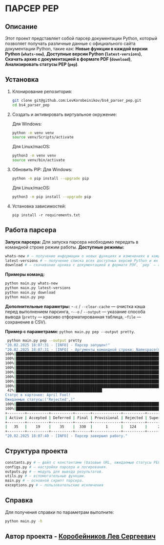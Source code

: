 # ПАРСЕР PEP

## Описание  

Этот проект представляет собой парсер документации Python, который позволяет получать различные данные с официального сайта документации Python, такие как: **Новые функции в каждой версии Python (`whats-new`)**, **Доступные версии Python (`latest-versions`)**, **Скачать архив с документацией в формате PDF (`download`)**, **Анализировать статусы PEP (`pep`)**.  

## Установка  

1. Клонирование репозитория:
    ```bash
    git clone git@github.com:LevKorobeinikov/bs4_parser_pep.git 
    cd bs4_parser_pep
    ```

2. Создать и активировать виртуальное окружение:

    Для Windows:
    ```bash
    python -m venv venv
    source venv/Scripts/activate
    ```
    Для Linux/macOS:
    ```bash
    python3 -m venv venv
    source venv/bin/activate
    ```

3. Обновить PIP:
    Для Windows:
    ```bash
    python -m pip install --upgrade pip
    ```
    Для Linux/macOS:
    ```bash
    python3 -m pip install --upgrade pip
    ```

4. Установка зависимостей:
    ```bach
    pip install -r requirements.txt
    ```

## Работа парсера  

**Запуск парсера:** Для запуска парсера необходимо передать в командной строке режим работы.
**Доступные режимы:** 
```bash
whats-new # — получение информации о новых функциях и изменениях в каждой версии Python, 
latest-versions # — получение списка всех доступных версий Python и их статусов, 
download # — скачивание архива с документацией в формате PDF, `pep` — анализ статусов PEP и вывод статистики.  
```

**Примеры команд:** 

```bash
python main.py whats-new
python main.py latest-versions
python main.py download
python main.py pep
```

**Дополнительные параметры:** 
-`-c` / `--clear-cache` — очистка кэша перед выполнением парсинга, 
-`--o` / `--output` — указание способа вывода (`pretty` — красиво отформатированная таблица, 
-`file` — сохранение в CSV).  

**Пример с параметрами:** `python main.py pep --output pretty`.   
```bash
 python main.py pep --output pretty
"20.02.2025 18:07:31 - [INFO] - Парсер запущен!"
"20.02.2025 18:07:31 - [INFO] - Аргументы командной строки: Namespace(mode='pep', clear_cache=False, output='pretty')"
100%|██████████████████████████████████████████████████████████████████████████████████████████████| 18/18 [00:00<00:00, 101.02it/s]
100%|███████████████████████████████████████████████████████████████████████████████████████████████| 47/47 [00:00<00:00, 89.93it/s]
100%|█████████████████████████████████████████████████████████████████████████████████████████████████| 1/1 [00:00<00:00, 67.50it/s]
100%|███████████████████████████████████████████████████████████████████████████████████████████████| 18/18 [00:00<00:00, 63.64it/s]
100%|███████████████████████████████████████████████████████████████████████████████████████████████| 41/41 [00:00<00:00, 57.60it/s]
100%|█████████████████████████████████████████████████████████████████████████████████████████████| 266/266 [00:04<00:00, 65.56it/s]
100%|██████████████████████████████████████████████████████████████████████████████████████████████| 37/37 [00:00<00:00, 137.81it/s]
100%|███████████████████████████████████████████████████████████████████████████████████████████████| 35/35 [00:00<00:00, 65.03it/s]
 42%|███████████████████████████████████████▍                                                      | 89/212 [00:00<00:01, 86.63it/s]"20.02.2025 18:07:39 - [INFO] - Несовпадающие статусы: https://peps.python.org/pep-0401/
Статус в карточке: April Fool!
Ожидаемые статусы:('Rejected',)"
100%|█████████████████████████████████████████████████████████████████████████████████████████████| 212/212 [00:02<00:00, 78.06it/s]
100%|████████████████████████████████████████████████████████████████████████████████████████████████| 1/1 [00:00<00:00, 325.75it/s]
+--------+----------+----------+-------+-------------+----------+------------+-----------+-------+-------+
| Active | Accepted | Deferred | Final | Provisional | Rejected | Superseded | Withdrawn | Draft | Total |
+--------+----------+----------+-------+-------------+----------+------------+-----------+-------+-------+
|   35   |    19    |    35    |  330  |      1      |   124    |     24     |     66    |   41  |  675  |
+--------+----------+----------+-------+-------------+----------+------------+-----------+-------+-------+
"20.02.2025 18:07:40 - [INFO] - Парсер завершил работу."
```


## Структура проекта  
```bash
constants.py # — файл с константами (базовые URL, ожидаемые статусы PEP). 
configs.py # — настройки парсера и логирования. 
outputs.py # — модуль для вывода результатов. 
utils.py # — вспомогательные функции. 
main.py # — основной скрипт парсера. 
exceptions.py # — пользовательские исключения
```

## Справка  

Для получения справки по параметрам выполните: 
```bash
python main.py -h
```

## Автор проекта - [Коробейников Лев Сергеевич](https://github.com/LevKorobeinikov)